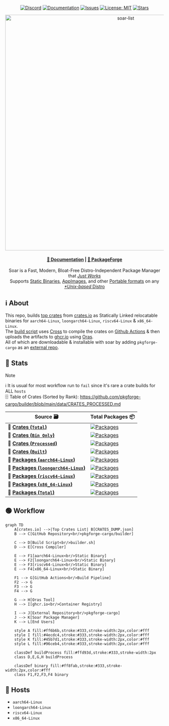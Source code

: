 <div align="center">

[discord-shield]: https://img.shields.io/discord/1313385177703256064?logo=%235865F2&label=discord
[discord-url]: https://discord.gg/djJUs48Zbu
[doc-shield]: https://img.shields.io/badge/docs-soar.qaidvoid.dev-blue
[doc-url]: https://soar.qaidvoid.dev
[issues-shield]: https://img.shields.io/github/issues/pkgforge-cargo/builder.svg
[issues-url]: https://github.com/pkgforge-cargo/builder/issues
[license-shield]: https://img.shields.io/github/license/pkgforge-cargo/builder.svg
[license-url]: https://github.com/pkgforge-cargo/builder/blob/main/LICENSE
[stars-shield]: https://img.shields.io/github/stars/pkgforge-cargo/builder.svg
[stars-url]: https://github.com/pkgforge-cargo/builder/stargazers

[![Discord][discord-shield]][discord-url]
[![Documentation][doc-shield]][doc-url]
[![Issues][issues-shield]][issues-url]
[![License: MIT][license-shield]][license-url]
[![Stars][stars-shield]][stars-url]

</div>

<p align="center">
    <a href="https://soar.qaidvoid.dev/installation">
        <img src="https://soar.pkgforge.dev/gif?version=v0.6.3" alt="soar-list" width="750">
    </a><br>
</p>

<h4 align="center">
  <a href="https://soar.qaidvoid.dev">📘 Documentation</a> |
  <a href="https://docs.pkgforge.dev">🔮 PackageForge</a>
</h4>

<p align="center">
    Soar is a Fast, Modern, Bloat-Free Distro-Independent Package Manager that <a href="https://docs.pkgforge.dev/soar/comparisons"> <i>Just Works</i></a><br>
    Supports <a href="https://docs.pkgforge.dev/formats/binaries/static">Static Binaries</a>, <a href="https://docs.pkgforge.dev/formats/packages/appimage">AppImages</a>, and other <a href="https://docs.pkgforge.dev/formats/packages">Portable formats</a> on any <a href="https://docs.pkgforge.dev/repositories/soarpkgs/faq#portability"><i>*Unix-based</i> Distro</a>
</p>


## ℹ️ About

This repo, builds [top crates](https://github.com/pkgforge-cargo/builder/blob/main/data/CRATES_DUMP.json) from [crates.io](https://crates.io/) as Statically Linked relocatable binaries for `aarch64-Linux`, `loongarch64-Linux`, `riscv64-Linux` & `x86_64-Linux`.<br>
The [build script](https://github.com/pkgforge-cargo/builder/blob/main/scripts/builder.sh) uses [Cross](https://github.com/cross-rs/cross) to compile the crates on [Github Actions](https://github.com/pkgforge-cargo/builder/actions) & then uploads the artifacts to [ghcr.io](https://github.com/orgs/pkgforge-cargo/packages?repo_name=builder) using [Oras](https://github.com/oras-project/oras).<br>
All of which are downloadable & installable with soar by adding `pkgforge-cargo` as an [external repo](https://docs.pkgforge.dev/repositories/external/pkgforge-cargo).

## 🧰 Stats
> [!NOTE]
> ℹ️ It is usual for most workflow run to `fail` since it's rare a crate builds for ALL `hosts`<br>
> 🗄️ Table of Crates (Sorted by Rank): https://github.com/pkgforge-cargo/builder/blob/main/data/CRATES_PROCESSED.md<br>

| Source 🗃️ | Total Packages 📦 |
|------------|-------------------|
| 🦀 [**Crates (`Total`)**](https://github.com/pkgforge-cargo/builder/blob/main/data/CRATES_DUMP.json) | [![Packages](https://img.shields.io/badge/dynamic/json?url=https://raw.githubusercontent.com/pkgforge-cargo/builder/refs/heads/main/data/COUNT.json&query=$[0].total&label=&color=crimson&style=flat)](#) |
| 🦀 [**Crates (`Bin Only`)**](https://github.com/pkgforge-cargo/builder/blob/main/data/CRATES_BIN_ONLY.json) | [![Packages](https://img.shields.io/badge/dynamic/json?url=https://raw.githubusercontent.com/pkgforge-cargo/builder/refs/heads/main/data/COUNT.json&query=$[1].total&label=&color=orange&style=flat)](#) |
| 🦀 [**Crates (`Processed`)**](https://github.com/pkgforge-cargo/builder/blob/main/data/CRATES_PROCESSED.json) | [![Packages](https://img.shields.io/badge/dynamic/json?url=https://raw.githubusercontent.com/pkgforge-cargo/builder/refs/heads/main/data/COUNT.json&query=$[2].total&label=&color=purple&style=flat)](#) |
| 🦀 [**Crates (`Built`)**](https://github.com/pkgforge-cargo/builder/blob/main/data/CRATES_BUILT.json) | [![Packages](https://img.shields.io/badge/dynamic/json?url=https://raw.githubusercontent.com/pkgforge-cargo/builder/refs/heads/main/data/COUNT.json&query=$[3].total&label=&color=blue&style=flat)](#) |
| 🦀 [**Packages (`aarch64-Linux`)**](https://github.com/pkgforge-cargo/builder/blob/main/data/aarch64-Linux.json) | [![Packages](https://img.shields.io/badge/dynamic/json?url=https://raw.githubusercontent.com/pkgforge-cargo/builder/refs/heads/main/data/COUNT.json&query=$[4].total&label=&color=green&style=flat)](#) |
| 🦀 [**Packages (`loongarch64-Linux`)**](https://github.com/pkgforge-cargo/builder/blob/main/data/loongarch64-Linux.json) | [![Packages](https://img.shields.io/badge/dynamic/json?url=https://raw.githubusercontent.com/pkgforge-cargo/builder/refs/heads/main/data/COUNT.json&query=$[5].total&label=&color=green&style=flat)](#) |
| 🦀 [**Packages (`riscv64-Linux`)**](https://github.com/pkgforge-cargo/builder/blob/main/data/riscv64-Linux.json) | [![Packages](https://img.shields.io/badge/dynamic/json?url=https://raw.githubusercontent.com/pkgforge-cargo/builder/refs/heads/main/data/COUNT.json&query=$[6].total&label=&color=green&style=flat)](#) |
| 🦀 [**Packages (`x86_64-Linux`)**](https://github.com/pkgforge-cargo/builder/blob/main/data/x86_64-Linux.json) | [![Packages](https://img.shields.io/badge/dynamic/json?url=https://raw.githubusercontent.com/pkgforge-cargo/builder/refs/heads/main/data/COUNT.json&query=$[7].total&label=&color=green&style=flat)](#) |
| 🦀 [**Packages (`Total`)**](#) | [![Packages](https://img.shields.io/badge/dynamic/json?url=https://raw.githubusercontent.com/pkgforge-cargo/builder/refs/heads/main/data/COUNT.json&query=$[8].total&label=&color=teal&style=flat)](#) |

## 🟢 Workflow
```mermaid
graph TD
    A[crates.io] -->|Top Crates List| B[CRATES_DUMP.json]
    B --> C[GitHub Repository<br/>pkgforge-cargo/builder]
    
    C --> D[Build Script<br/>builder.sh]
    D --> E[Cross Compiler]
    
    E --> F1[aarch64-Linux<br/>Static Binary]
    E --> F2[loongarch64-Linux<br/>Static Binary] 
    E --> F3[riscv64-Linux<br/>Static Binary]
    E --> F4[x86_64-Linux<br/>Static Binary]
    
    F1 --> G[GitHub Actions<br/>Build Pipeline]
    F2 --> G
    F3 --> G
    F4 --> G
    
    G --> H[Oras Tool]
    H --> I[ghcr.io<br/>Container Registry]
    
    I --> J[External Repository<br/>pkgforge-cargo]
    J --> K[Soar Package Manager]
    K --> L[End Users]
    
    style A fill:#ff6b6b,stroke:#333,stroke-width:2px,color:#fff
    style I fill:#4ecdc4,stroke:#333,stroke-width:2px,color:#fff
    style K fill:#45b7d1,stroke:#333,stroke-width:2px,color:#fff
    style L fill:#96ceb4,stroke:#333,stroke-width:2px,color:#fff
    
    classDef buildProcess fill:#ffd93d,stroke:#333,stroke-width:2px
    class D,E,G,H buildProcess
    
    classDef binary fill:#ff8fab,stroke:#333,stroke-width:2px,color:#fff
    class F1,F2,F3,F4 binary
```

## 🤖 Hosts
- `aarch64-Linux`
- `loongarch64-Linux`
- `riscv64-Linux`
- `x86_64-Linux`
